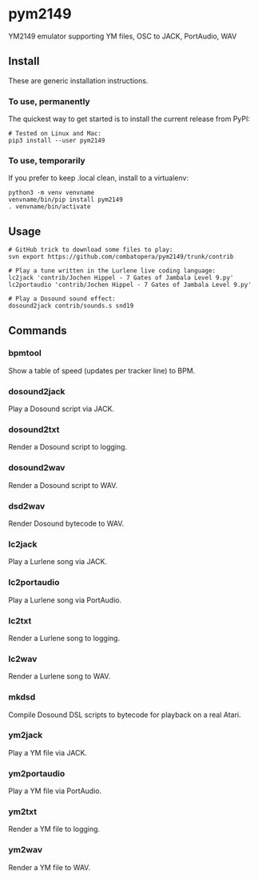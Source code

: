 # pym2149
YM2149 emulator supporting YM files, OSC to JACK, PortAudio, WAV

## Install
These are generic installation instructions.

### To use, permanently
The quickest way to get started is to install the current release from PyPI:
```
# Tested on Linux and Mac:
pip3 install --user pym2149
```

### To use, temporarily
If you prefer to keep .local clean, install to a virtualenv:
```
python3 -m venv venvname
venvname/bin/pip install pym2149
. venvname/bin/activate
```

## Usage
```
# GitHub trick to download some files to play:
svn export https://github.com/combatopera/pym2149/trunk/contrib

# Play a tune written in the Lurlene live coding language:
lc2jack 'contrib/Jochen Hippel - 7 Gates of Jambala Level 9.py'
lc2portaudio 'contrib/Jochen Hippel - 7 Gates of Jambala Level 9.py'

# Play a Dosound sound effect:
dosound2jack contrib/sounds.s snd19
```

## Commands

### bpmtool
Show a table of speed (updates per tracker line) to BPM.

### dosound2jack
Play a Dosound script via JACK.

### dosound2txt
Render a Dosound script to logging.

### dosound2wav
Render a Dosound script to WAV.

### dsd2wav
Render Dosound bytecode to WAV.

### lc2jack
Play a Lurlene song via JACK.

### lc2portaudio
Play a Lurlene song via PortAudio.

### lc2txt
Render a Lurlene song to logging.

### lc2wav
Render a Lurlene song to WAV.

### mkdsd
Compile Dosound DSL scripts to bytecode for playback on a real Atari.

### ym2jack
Play a YM file via JACK.

### ym2portaudio
Play a YM file via PortAudio.

### ym2txt
Render a YM file to logging.

### ym2wav
Render a YM file to WAV.
